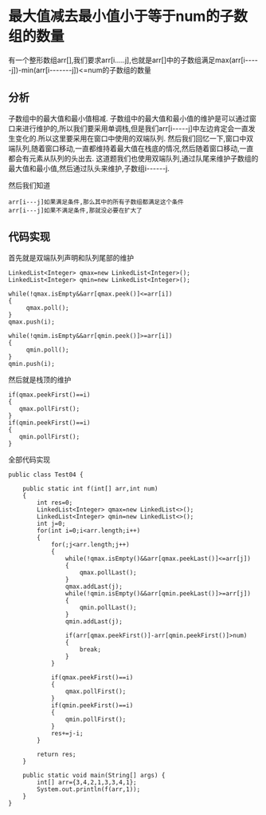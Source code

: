 # 最大值减去最小值小于等于num的子数组的数量
有一个整形数组arr[],我们要求arr[i.....j],也就是arr[]中的子数组满足max(arr[i-----j])-min(arr[i-------j])<=num的子数组的数量
## 分析
子数组中的最大值和最小值相减.
子数组中的最大值和最小值的维护是可以通过窗口来进行维护的,所以我们要采用单调栈,但是我们arr[i-----j]中左边肯定会一直发生变化的.所以这里要采用在窗口中使用的双端队列.
然后我们回忆一下,窗口中双端队列,随着窗口移动,一直都维持着最大值在栈底的情况,然后随着窗口移动,一直都会有元素从队列的头出去.
这道题我们也使用双端队列,通过队尾来维护子数组的最大值和最小值,然后通过队头来维护,子数组i------j.

然后我们知道
```
arr[i---j]如果满足条件,那么其中的所有子数组都满足这个条件
arr[i---j]如果不满足条件,那就没必要在扩大了
```
## 代码实现
首先就是双端队列声明和队列尾部的维护
```
LinkedList<Integer> qmax=new LinkedList<Integer>();
LinkedList<Integer> qmin=new LinkedList<Integer>();

while(!qmax.isEmpty&&arr[qmax.peek()]<=arr[i])
{
     qmax.poll();
}
qmax.push(i);

while(!qmim.isEmpty&&arr[qmin.peek()]>=arr[i])
{
     qmin.poll();
}
qmin.push(i);
```
然后就是栈顶的维护
```
if(qmax.peekFirst()==i)
{
   qmax.pollFirst();
}
if(qmin.peekFirst()==i)
{
   qmin.pollFirst();
}
```
全部代码实现
```
public class Test04 {

    public static int f(int[] arr,int num)
    {
        int res=0;
        LinkedList<Integer> qmax=new LinkedList<>();
        LinkedList<Integer> qmin=new LinkedList<>();
        int j=0;
        for(int i=0;i<arr.length;i++)
        {
            for(;j<arr.length;j++)
            {
                while(!qmax.isEmpty()&&arr[qmax.peekLast()]<=arr[j])
                {
                    qmax.pollLast();
                }
                qmax.addLast(j);
                while(!qmin.isEmpty()&&arr[qmin.peekLast()]>=arr[j])
                {
                    qmin.pollLast();
                }
                qmin.addLast(j);

                if(arr[qmax.peekFirst()]-arr[qmin.peekFirst()]>num)
                {
                    break;
                }
            }

            if(qmax.peekFirst()==i)
            {
                qmax.pollFirst();
            }
            if(qmin.peekFirst()==i)
            {
                qmin.pollFirst();
            }
            res+=j-i;
        }

        return res;
    }

    public static void main(String[] args) {
        int[] arr={3,4,2,1,3,3,4,1};
        System.out.println(f(arr,1));
    }
}

```
